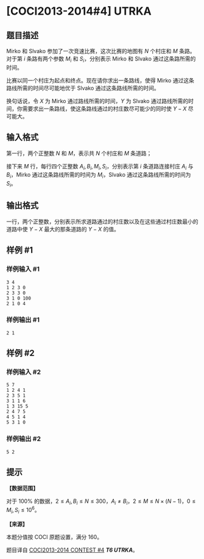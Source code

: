 # [COCI2013-2014#4] UTRKA

## 题目描述

Mirko 和 Slvako 参加了一次竞速比赛，这次比赛的地图有 $N$ 个村庄和 $M$ 条路。对于第 $i$ 条路有两个参数 $M_i$ 和 $S_i$，分别表示 Mirko 和 Slvako 通过这条路所需的时间。

比赛以同一个村庄为起点和终点。现在请你求出一条路线，使得 Mirko 通过这条路线所需的时间尽可能地优于 Slvako 通过这条路线所需的时间。

换句话说，令 $X$ 为 Mirko 通过路线所需的时间，$Y$ 为 Slvako 通过路线所需的时间，你需要求出一条路线，使这条路线通过的村庄数尽可能少的同时使 $Y-X$ 尽可能大。

## 输入格式

第一行，两个正整数 $N$ 和 $M$，表示共 $N$ 个村庄和 $M$ 条道路；

接下来 $M$ 行，每行四个正整数 $A_i,B_i,M_i,S_i$，分别表示第 $i$ 条道路连接村庄 $A_i$ 与 $B_i$，Mirko 通过这条路线所需的时间为 $M_i$，Slvako 通过这条路线所需的时间为 $S_i$。

## 输出格式

一行，两个正整数，分别表示所求道路通过的村庄数以及在这些通过村庄数最小的道路中使 $Y-X$ 最大的那条道路的 $Y-X$ 的值。

## 样例 #1

### 样例输入 #1
```
3 4
1 2 3 0
2 3 3 0
3 1 0 100
2 1 0 4
```

### 样例输出 #1

```
2 1
```

## 样例 #2

### 样例输入 #2
```
5 7
1 2 4 1
2 3 5 1
3 1 1 6
1 3 15 5
2 4 7 5
4 5 1 4
5 3 1 0
```

### 样例输出 #2

```
5 2
```

## 提示

**【数据范围】**

对于 $100\%$ 的数据，$2\le A_i,B_i\le N\le 300$，$A_i\ne B_i$，$2\le M\le N\times (N-1)$，$0\le M_i,S_i\le 10^6$。

**【来源】**

本题分值按 COCI 原题设置，满分 $160$。

题目译自 [COCI2013-2014 CONTEST #4](https://hsin.hr/coci/archive/2013_2014/contest4_tasks.pdf) _**T6 UTRKA**_。
